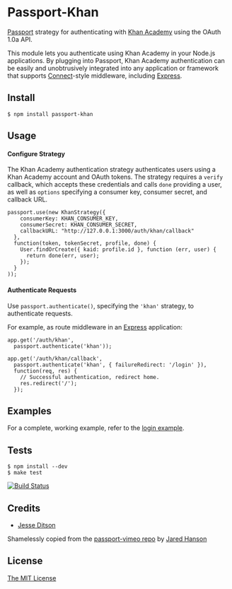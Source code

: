 # Passport-Khan

[Passport](https://github.com/jaredhanson/passport) strategy for authenticating
with [Khan Academy](http://khanacademy.org/) using the OAuth 1.0a API.

This module lets you authenticate using Khan Academy in your Node.js applications.
By plugging into Passport, Khan Academy authentication can be easily and
unobtrusively integrated into any application or framework that supports
[Connect](http://www.senchalabs.org/connect/)-style middleware, including
[Express](http://expressjs.com/).

## Install

    $ npm install passport-khan

## Usage

#### Configure Strategy

The Khan Academy authentication strategy authenticates users using a Khan Academy account and
OAuth tokens.  The strategy requires a `verify` callback, which accepts these
credentials and calls `done` providing a user, as well as `options` specifying a
consumer key, consumer secret, and callback URL.

    passport.use(new KhanStrategy({
        consumerKey: KHAN_CONSUMER_KEY,
        consumerSecret: KHAN_CONSUMER_SECRET,
        callbackURL: "http://127.0.0.1:3000/auth/khan/callback"
      },
      function(token, tokenSecret, profile, done) {
        User.findOrCreate({ kaid: profile.id }, function (err, user) {
          return done(err, user);
        });
      }
    ));

#### Authenticate Requests

Use `passport.authenticate()`, specifying the `'khan'` strategy, to
authenticate requests.

For example, as route middleware in an [Express](http://expressjs.com/)
application:

    app.get('/auth/khan',
      passport.authenticate('khan'));

    app.get('/auth/khan/callback',
      passport.authenticate('khan', { failureRedirect: '/login' }),
      function(req, res) {
        // Successful authentication, redirect home.
        res.redirect('/');
      });

## Examples

For a complete, working example, refer to the [login example](https://github.com/jesseditson/passport-khan/tree/master/examples/login).

## Tests

    $ npm install --dev
    $ make test

[![Build Status](https://secure.travis-ci.org/jesseditson/passport-khan.png)](http://travis-ci.org/jesseditson/passport-khan)

## Credits

  - [Jesse Ditson](http://github.com/jesseditson)

Shamelessly copied from the [passport-vimeo repo](http://github.com/jaredhanson/passport-vimeo) by [Jared Hanson](http://github.com/jaredhanson)

## License

[The MIT License](http://opensource.org/licenses/MIT)
